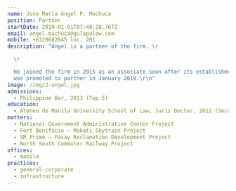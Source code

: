 ```yaml
---
name: Jose Maria Angel P. Machuca
position: Partner
startDate: 2019-01-01T07:40:28.767Z
email: angel.machuca@gulapalaw.com
mobile: +6329602845 loc. 201
description: "Angel is a partner of the firm. \r

  \r

  He joined the firm in 2015 as an associate soon after its establishment and
  was promoted to partner in January 2019.\r\n"
image: /img/2-angel.jpg
admissions:
  - Philippine Bar, 2013 (Top 5)
education:
  - Ateneo de Manila University School of Law, Juris Doctor, 2012 (Second Honors)
matters:
  - National Government Administrative Center Project
  - Fort Bonifacio – Makati Skytrain Project
  - SM Prime – Pasay Reclamation Development Project
  - North South Commuter Railway Project
offices:
  - manila
practices:
  - general-corporate
  - infrastructure
---
```

